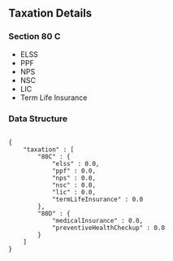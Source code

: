 ## Taxation Details

### Section 80 C
* ELSS
* PPF
* NPS
* NSC
* LIC
* Term Life Insurance

### Data Structure
<code>
{
    "taxation" : [
        "80C" : {
            "elss" : 0.0,
            "ppf" : 0.0,
            "nps" : 0.0,
            "nsc" : 0.0,
            "lic" : 0.0,
            "termLifeInsurance" : 0.0
        },
        "80D" : {
            "medicalInsurance" : 0.0,
            "preventiveHealthCheckup" : 0.0
        }
    ]
}
</code>
